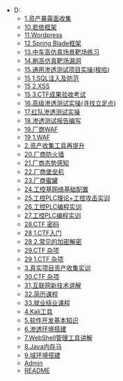 
- D:
  - [1.资产暴露面收集](2.中车笔记\1.资产暴露面收集\1.资产暴露面收集.md)
  - [10.若依框架](2.中车笔记\10.若依框架\10.若依框架.md)
  - [11.Wordpress](2.中车笔记\11.Wordpress\11.Wordpress.md)
  - [12.Spring Blade框架](2.中车笔记\12.spring-blade框架\12.spring-blade框架.md)
  - [13.中车高仿真场景靶场练习](2.中车笔记\13.中车高仿真场景靶场练习\13.中车高仿真场景靶场练习.md)
  - [14.刷高仿真靶场漏洞](2.中车笔记\14.刷高仿真靶场漏洞\14.刷高仿真靶场漏洞.md)
  - [15.通用渗透测试项目实操(梭哈)](2.中车笔记\15.通用渗透测试项目实操(梭哈)\15.通用渗透测试项目实操(梭哈).md)
  - [15 1.SQL注入及防范](2.中车笔记\15.通用渗透测试项目实操(梭哈)\15_1.SQL注入及防范.md)
  - [15 2.XSS](2.中车笔记\15.通用渗透测试项目实操(梭哈)\15_2.XSS.md)
  - [15 3.CTF成果验收考试](2.中车笔记\15.通用渗透测试项目实操(梭哈)\15_3.CTF成果验收考试.md)
  - [16.高级渗透测试实操(寻找立足点)](2.中车笔记\16.高级渗透测试实操(寻找立足点)\16.高级渗透测试实操(寻找立足点).md)
  - [17.红队渗透测试实操](2.中车笔记\17.红队渗透测试实操\17.红队渗透测试实操.md)
  - [18.渗透测试报告编写](2.中车笔记\18.渗透测试报告编写\18.渗透测试报告编写.md)
  - [19.厂商WAF](2.中车笔记\19.厂商WAF\19.厂商WAF.md)
  - [19 1.WAF](2.中车笔记\19.厂商WAF\19_1.WAF.md)
  - [2.资产收集工具再提升](2.中车笔记\2.资产收集工具再提升\2.资产收集工具再提升.md)
  - [20.厂商防火墙](2.中车笔记\20.厂商防火墙\20.厂商防火墙.md)
  - [21.厂商态势感知](2.中车笔记\21.厂商态势感知\21.厂商态势感知.md)
  - [22.厂商堡垒机](2.中车笔记\22.厂商堡垒机\22.厂商堡垒机.md)
  - [23.厂商蜜罐](2.中车笔记\23.厂商蜜罐\23.厂商蜜罐.md)
  - [24.工控基网络基础配置](2.中车笔记\24.工控基网络基础配置\24.工控基网络基础配置.md)
  - [25.工控PLC理论+工控攻击实训](2.中车笔记\25.工控PLC理论+工控攻击实训\25.工控PLC理论+工控攻击实训.md)
  - [26.工控PLC编程实训](2.中车笔记\26.工控PLC编程实训\26.工控PLC编程实训.md)
  - [27.工控PLC编程实训](2.中车笔记\27.工控PLC编程实训\27.工控PLC编程实训.md)
  - [28.CTF 密码](2.中车笔记\28.CTF-密码\28.CTF-密码.md)
  - [28 1.CTF入门](2.中车笔记\28.CTF-密码\28_1.CTF入门.md)
  - [28 2.常见的加密解密](2.中车笔记\28.CTF-密码\28_2.常见的加密解密.md)
  - [29.CTF 杂项](2.中车笔记\29.CTF-杂项\29.CTF-杂项.md)
  - [29 1.CTF  杂项](2.中车笔记\29.CTF-杂项\29_1.CTF--杂项.md)
  - [3.真实项目资产收集实训](2.中车笔记\3.真实项目资产收集实训\3.真实项目资产收集实训.md)
  - [30.CTF 杂项](2.中车笔记\30.CTF-杂项\30.CTF-杂项.md)
  - [31.互联网新技术讲解](2.中车笔记\31.互联网新技术讲解\31.互联网新技术讲解.md)
  - [32.简历课程](2.中车笔记\32.简历课程\32.简历课程.md)
  - [33.就业结业课程](2.中车笔记\33.就业结业课程\33.就业结业课程.md)
  - [4.Kali工具](2.中车笔记\4.kali工具\4.kali工具.md)
  - [5.软件开发基本知识](2.中车笔记\5.软件开发基本知识\5.软件开发基本知识.md)
  - [6.渗透环境搭建](2.中车笔记\6.渗透环境搭建\6.渗透环境搭建.md)
  - [7.WebShell管理工具讲解](2.中车笔记\7.WebShell管理工具讲解\7.WebShell管理工具讲解.md)
  - [8.Java内存马](2.中车笔记\8.Java内存马\8.Java内存马.md)
  - [9.域环境搭建](2.中车笔记\9.域环境搭建\9.域环境搭建.md)
  - [Admin](admin.md)
  - [README](README.md)
